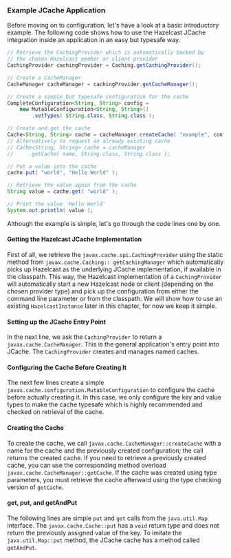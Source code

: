 

### Example JCache Application

Before moving on to configuration, let's have a look at a basic introductory example. The following code shows how to use the Hazelcast JCache integration
inside an application in an easy but typesafe way.

```java
// Retrieve the CachingProvider which is automatically backed by
// the chosen Hazelcast member or client provider
CachingProvider cachingProvider = Caching.getCachingProvider();

// Create a CacheManager
CacheManager cacheManager = cachingProvider.getCacheManager();

// Create a simple but typesafe configuration for the cache
CompleteConfiguration<String, String> config =
    new MutableConfiguration<String, String>()
        .setTypes( String.class, String.class );

// Create and get the cache
Cache<String, String> cache = cacheManager.createCache( "example", config );
// Alternatively to request an already existing cache
// Cache<String, String> cache = cacheManager
//     .getCache( name, String.class, String.class );

// Put a value into the cache
cache.put( "world", "Hello World" );

// Retrieve the value again from the cache
String value = cache.get( "world" );

// Print the value 'Hello World'
System.out.println( value );
```

Although the example is simple, let's go through the code lines one by one.

#### Getting the Hazelcast JCache Implementation

First of all, we retrieve the `javax.cache.spi.CachingProvider` using the static method from
`javax.cache.Caching::
getCachingManager` which automatically picks up Hazelcast as the underlying JCache implementation, if
available in the classpath. This way, the Hazelcast implementation of a `CachingProvider` will automatically start a new Hazelcast
node or client (depending on the chosen provider type) and pick up the configuration from either the command line parameter
or from the classpath. We will show how to use an existing `HazelcastInstance` later in this chapter, for now we keep it simple.

#### Setting up the JCache Entry Point

In the next line, we ask the `CachingProvider` to return a `javax.cache.CacheManager`. This is the general application's entry
point into JCache. The `CachingProvider` creates and manages named caches.

#### Configuring the Cache Before Creating It

The next few lines create a simple `javax.cache.configuration.MutableConfiguration` to configure the cache before actually
creating it. In this case, we only configure the key and value types to make the cache typesafe which is highly recommended and
checked on retrieval of the cache.

#### Creating the Cache

To create the cache, we call `javax.cache.CacheManager::createCache` with a name for the cache and the previously created
configuration; the call returns the created cache. If you need to retrieve a previously created cache, you can use the corresponding method overload `javax.cache.CacheManager::getCache`. If the cache was created using type parameters, you must retrieve the cache afterward using the type checking version of `getCache`.

#### get, put, and getAndPut

The following lines are simple `put` and `get` calls from the `java.util.Map` interface. The
`javax.cache.Cache::put` has a `void` return type and does not return the previously assigned value of the key. To imitate the
`java.util.Map::put` method, the JCache cache has a method called `getAndPut`.

